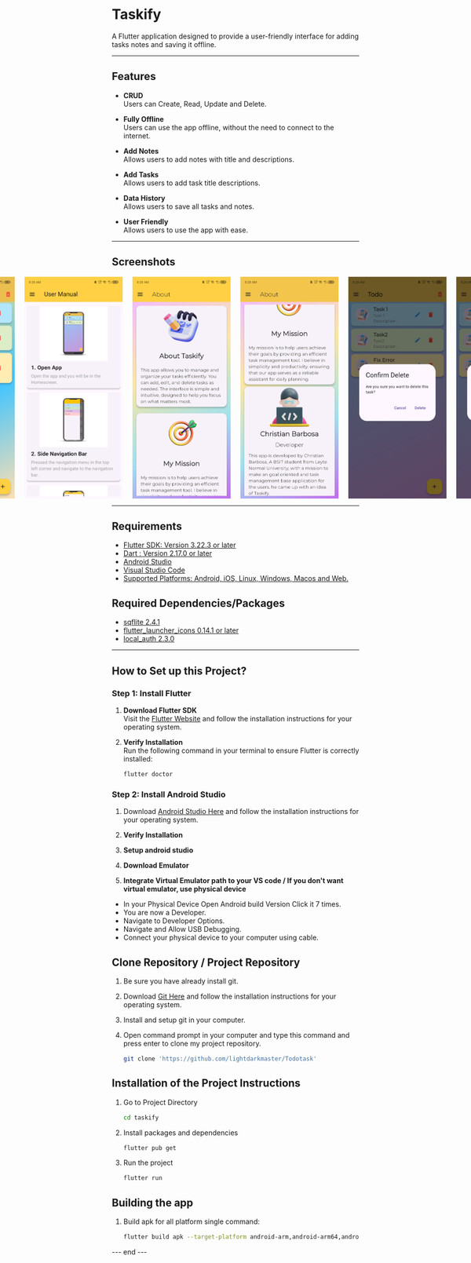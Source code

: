 # Taskify

A Flutter application designed to provide a user-friendly interface for adding tasks notes and saving it offline.

---

## Features

- **CRUD**  
  Users can Create, Read, Update and Delete.

- **Fully Offline**  
  Users can use the app offline, without the need to connect to the internet.

- **Add Notes**  
  Allows users to add notes with title and descriptions.

- **Add Tasks**  
  Allows users to add task title descriptions.

- **Data History**  
  Allows users to save all tasks and notes.

- **User Friendly**  
  Allows users to use the app with ease.

---

## Screenshots

<div style="display: flex; justify-content: center; gap: 20px;">
   <img src="screenshots/taskify_v1.1.0/ss0.jpg" alt="Home Screen" width="200px">
   <img src="screenshots/taskify_v1.1.0/ss1.jpg" alt="Home Screen" width="200px">
   <img src="screenshots/taskify_v1.1.0/ss2.jpg" alt="Side Navigation Bar" width="200px">
   <img src="screenshots/taskify_v1.1.0/ss3.jpg" alt="Notes Screen" width="200px">
   <img src="screenshots/taskify_v1.1.0/ss4.jpg" alt="User Manual" width="200px">
   <img src="screenshots/taskify_v1.1.0/ss5.jpg" alt="About Page" width="200px">
   <img src="screenshots/taskify_v1.1.0/ss6.jpg" alt="About Page" width="200px">
   <img src="screenshots/taskify_v1.1.0/ss7.jpg" alt="Delete Single Task" width="200px">
   <img src="screenshots/taskify_v1.1.0/ss8.jpg" alt="Delete All Tasks" width="200px">
   <img src="screenshots/taskify_v1.1.0/ss00.jpg" alt="No More tasks" width="200px">
   <img src="screenshots/taskify_v1.1.0/ss9.jpg" alt="Add Task" width="200px">
   <img src="screenshots/taskify_v1.1.0/ss10.jpg" alt="Add Notes" width="200px">
</div>

---

## Requirements

- [Flutter SDK: Version 3.22.3 or later](https://flutter.dev/docs/get-started/install)
- [Dart : Version 2.17.0 or later](https://dart.dev/get-dart)
- [Android Studio](https://developer.android.com/studio)
- [Visual Studio Code](https://code.visualstudio.com/)
- [Supported Platforms: Android, iOS, Linux, Windows, Macos and Web.](https://flutter.dev/multi-platform)

## Required Dependencies/Packages
- [sqflite 2.4.1 ](https://pub.dev/packages/sqflite)
- [flutter_launcher_icons 0.14.1 or later](https://pub.dev/packages/sqflite)
- [local_auth 2.3.0](https://pub.dev/packages/local_auth)

---

## How to Set up this Project?

### Step 1: Install Flutter

1. **Download Flutter SDK**  
   Visit the [Flutter Website](https://flutter.dev/docs/get-started/install) and follow the installation instructions for your operating system.

2. **Verify Installation**  
   Run the following command in your terminal to ensure Flutter is correctly installed:
   ```bash
   flutter doctor

### Step 2: Install Android Studio
1. Download [Android Studio Here](https://developer.android.com/studio) and follow the installation instructions for your operating system.

2. **Verify Installation** 

3. **Setup android studio**  

4. **Download Emulator** 

5. **Integrate Virtual Emulator path to your VS code / If you don't want virtual emulator, use physical device** 

- In your Physical Device Open Android build Version Click it 7 times.
- You are now a Developer.
- Navigate to Developer Options.
- Navigate and Allow USB Debugging.
- Connect your physical device to your computer using cable.

## Clone Repository / Project Repository
1. Be sure you have already install git.

2. Download [Git Here](https://git-scm.com/downloads) and follow the installation instructions for your operating system.

3. Install and setup git in your computer.

4. Open command prompt in your computer and type this command and press enter to clone my project repository.
   ```bash
   git clone 'https://github.com/lightdarkmaster/Todotask'

## Installation of the Project Instructions

1. Go to Project Directory
   ```bash
   cd taskify
2. Install packages and dependencies
   ```bash
   flutter pub get
3. Run the project
   ```bash
   flutter run

## Building the app

1. Build apk for all platform single command:
    ```bash
    flutter build apk --target-platform android-arm,android-arm64,android-x64 --split-per-abi

--- end ---